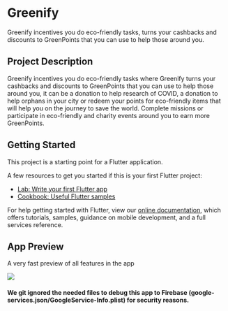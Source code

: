 # Greenify

Greenify incentives you do eco-friendly tasks, turns your cashbacks and discounts to GreenPoints that you can use to help those around you.

## Project Description

Greenify incentives you do eco-friendly tasks where Greenify turns your cashbacks and discounts to GreenPoints that you can use to help those around you, it can be a donation to help research of COVID, a donation to help orphans in your city or redeem your points for eco-friendly items that will help you on the journey to save the world. Complete missions or participate in eco-friendly and charity events around you to earn more GreenPoints.

## Getting Started

This project is a starting point for a Flutter application.

A few resources to get you started if this is your first Flutter project:

- [Lab: Write your first Flutter app](https://flutter.dev/docs/get-started/codelab)
- [Cookbook: Useful Flutter samples](https://flutter.dev/docs/cookbook)

For help getting started with Flutter, view our
[online documentation](https://flutter.dev/docs), which offers tutorials,
samples, guidance on mobile development, and a full services reference.

## App Preview

A very fast preview of all features in the app

![](docs/show.gif)

#### We git ignored the needed files to debug this app to Firebase (google-services.json/GoogleService-Info.plist) for security reasons.
